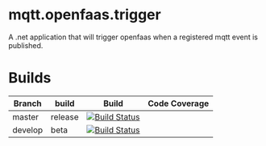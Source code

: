 # mqtt.openfaas.trigger
A .net application that will trigger openfaas when a registered mqtt event is published.
# Builds
|Branch|build|Build|Code Coverage|
|----|----|--|--|
|master|release|[![Build Status](https://dev.azure.com/SannelHouse/House%20Builds/_apis/build/status/mqtt.openfaas.trigger?branchName=develop)](https://dev.azure.com/SannelHouse/House%20Builds/_build/latest?definitionId=13&branchName=develop)|
|develop|beta|[![Build Status](https://dev.azure.com/SannelHouse/House%20Builds/_apis/build/status/mqtt.openfaas.trigger?branchName=master)](https://dev.azure.com/SannelHouse/House%20Builds/_build/latest?definitionId=13&branchName=master)|
